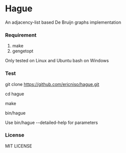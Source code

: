 # Hague
An adjacency-list based De Bruijn graphs implementation

### Requirement 
1. make
2. gengetopt

Only tested on Linux and Ubuntu bash on Windows

### Test

git clone https://github.com/ericniso/hague.git

cd hague

make

bin/hague

Use bin/hague --detailed-help for parameters

### License

MIT LICENSE
